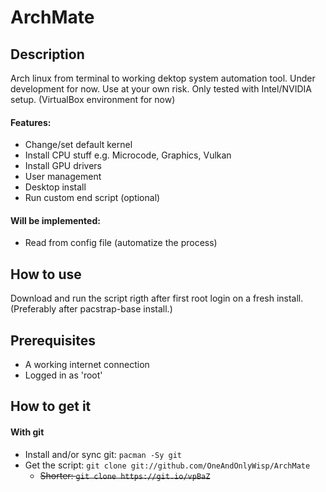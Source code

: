 # ArchMate
## Description
Arch linux from terminal to working dektop system automation tool. Under development for now. Use at your own risk.
Only tested with Intel/NVIDIA setup. (VirtualBox environment for now)

#### Features:
- Change/set default kernel
- Install CPU stuff e.g. Microcode, Graphics, Vulkan
- Install GPU drivers
- User management
- Desktop install
- Run custom end script (optional)

#### Will be implemented:
- Read from config file (automatize the process)

## How to use
Download and run the script rigth after first root login on a fresh install. (Preferably after pacstrap-base install.)

## Prerequisites

- A working internet connection
- Logged in as 'root'

## How to get it
#### With git
- Install and/or sync git: `pacman -Sy git`
- Get the script: `git clone git://github.com/OneAndOnlyWisp/ArchMate`
  - ~~Shorter: `git clone https://git.io/vpBaZ`~~
